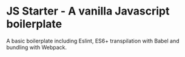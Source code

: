 # JS Starter - A vanilla Javascript boilerplate

A basic boilerplate including Eslint, ES6+ transpilation with Babel and bundling with Webpack.
